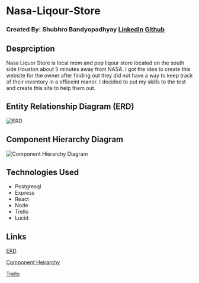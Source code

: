 # Nasa-Liqour-Store

### Created By: Shubhro Bandyopadhyay [LinkedIn](https://www.linkedin.com/in/shubhro-bandyopadhyay-8420a321b/) [Github](https://github.com/sbandy9210) 
 

## Desprciption

Nasa Liquor Store is local mom and pop liqour store located on the south side Houston about 5 minutes away from NASA. I got the idea to create this website for the owner after finding out they did not have a way to keep track of their inventory in a efficeint manor. I decided to put my skills to the test and create this site to help them out.





## Entity Relationship Diagram (ERD)
![ERD](https://i.imgur.com/B6O2UP7.png)



## Component Hierarchy Diagram
![Component Hierarchy Diagram](https://i.imgur.com/UUySg4t.png)

## Technologies Used
- Postgresql
- Express
- React 
- Node
- Trello
- Lucid 

## Links

[ERD](https://app.diagrams.net/#G1lr6MEjY7vMQJ8F-MiFtJeHdFOifjw7GB)

[Component Heirarchy](https://app.diagrams.net/#G1aOfI8gHHGiXaJHe-qupZQWDn9ud9lMQ1)

[Trello](https://trello.com/b/fI2ZXHJo/project-4) 


